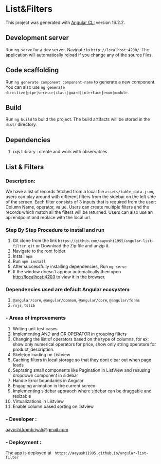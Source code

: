 # List&Filters

This project was generated with [Angular CLI](https://github.com/angular/angular-cli) version 16.2.2.

## Development server

Run `ng serve` for a dev server. Navigate to `http://localhost:4200/`. The application will automatically reload if you change any of the source files.

## Code scaffolding

Run `ng generate component component-name` to generate a new component. You can also use `ng generate directive|pipe|service|class|guard|interface|enum|module`.

## Build

Run `ng build` to build the project. The build artifacts will be stored in the `dist/` directory.

## Dependencies

1. rxjs Library : create and work with observables


## List & Filters

### Description:
We have a list of records fetched from a local file `assets/table_data.json`, users can play around with different filters from the sidebar on the left side of the screen. Each filter consists of 3 inputs that is required from the user: 
Column Name, operator, value.
Users can create multiple filters and the records which match all the filters will be returned.
Users can also use an api endpoint and replace with the local url. 

### Step By Step Procedure to install and run

1. Git clone from the link `https://github.com/aayushi1995/angular-list-filter.git` or Download the Zip file and unzip it.
2. Navigate to the root folder.
3. Install `npm`
4. Run `npm install`
4. After successfully installing dependencies, Run `ng serve`
5. If the window doesn't appear automatically then open [http://localhost:4200](http://localhost:4200) to view it in the browser.

### Dependencies used are default Angular ecosystem
1. ` @angular/core `, `@angular/common`, `@angular/core`, `@angular/forms` 
2. ` rxjs `, `tslib`
   
### - Areas of improvements
1. Writing unit test cases
2. Implementing AND and OR OPERATOR in grouping filters
3. Changing the list of operators based on the type of columns, for ex: show only numerical operators for price, show only string operators for product_description.
4. Skeleton loading on Listview
5. Caching filters in local storage so that they dont clear out when page loads
6. Seprating small components like Pagination in ListView and resusing dropdown component in sidebar
7. Handle Error boundaries in Angular
8. Engaging animation in the current screen
9. Implementing sidebar appraoch where sidebar can be draggable and resizable
10. Virtualizations in Listview
11. Enable column based sorting on listview
### - Developer :

aayushi.kambriya5@gmail.com

### - Deployment :

The app is deployed at ` https://aayushi1995.github.io/angular-list-filter`